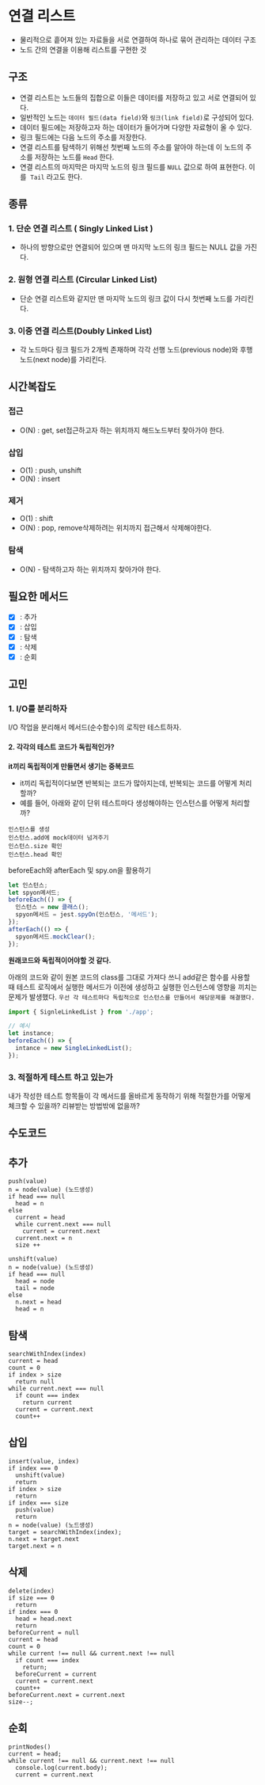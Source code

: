 # 연결 리스트

- 물리적으로 흩어져 있는 자료들을 서로 연결하여 하나로 묶어 관리하는 데이터 구조
- 노드 간의 연결을 이용해 리스트를 구현한 것

## 구조

- 연결 리스트는 노드들의 집합으로 이들은 데이터를 저장하고 있고 서로 연결되어 있다.
- 일반적인 노드는 `데이터 필드(data field)`와 `링크(link field)`로 구성되어 있다.
- 데이터 필드에는 저장하고자 하는 데이터가 들어가며 다양한 자료형이 올 수 있다.
- 링크 필드에는 다음 노드의 주소를 저장한다.
- 연결 리스트를 탐색하기 위해선 첫번째 노드의 주소를 알아야 하는데 이 노드의 주소를 저장하는 노드를 `Head` 한다.
- 연결 리스트의 마지막은 마지막 노드의 링크 필드를 `NULL` 값으로 하여 표현한다. 이를  `Tail` 라고도 한다.

## 종류

### 1. 단순 연결 리스트 ( Singly Linked List )

- 하나의 방향으로만 연결되어 있으며 맨 마지막 노드의 링크 필드는 NULL 값을 가진다.

### 2. 원형 연결 리스트 (Circular Linked List)

- 단순 연결 리스트와 같지만 맨 마지막 노드의 링크 값이 다시 첫번째 노드를 가리킨다.

### 3. 이중 연결 리스트(Doubly Linked List)

- 각 노드마다 링크 필드가 2개씩 존재하며 각각 선행 노드(previous node)와 후행 노드(next node)를 가리킨다.

## 시간복잡도

### 접근

- O(N) : get, set접근하고자 하는 위치까지 해드노드부터 찾아가야 한다.

### 삽입

- O(1) : push, unshift
- O(N) : insert

### 제거

- O(1) : shift
- O(N) : pop, remove삭제하려는 위치까지 접근해서 삭제해야한다.

### 탐색

- O(N) - 탐색하고자 하는 위치까지 찾아가야 한다.

## 필요한 메서드

- [x] : 추가
- [x] : 삽입
- [x] : 탐색
- [x] : 삭제
- [x] : 순회

## 고민

### 1. I/O를 분리하자

I/O 작업을 분리해서 메서드(순수함수)의 로직만 테스트하자.

#### 2. 각각의 테스트 코드가 독립적인가?

**it끼리 독립적이게 만들면서 생기는 중복코드**

- it끼리 독립적이다보면 반복되는 코드가 많아지는데, 반복되는 코드를 어떻게 처리할까?
- 예를 들어, 아래와 같이 단위 테스트마다 생성해야하는 인스턴스를 어떻게 처리할까?

```
인스턴스를 생성
인스턴스.add에 mock데이터 넘겨주기
인스턴스.size 확인
인스턴스.head 확인
```

beforeEach와 afterEach 및 spy.on을 활용하기

```js
let 인스턴스;
let spyon메서드;
beforeEach(() => {
  인스턴스 = new 클래스();
  spyon메서드 = jest.spyOn(인스턴스, '메서드');
});
afterEach(() => {
  spyon메서드.mockClear();
});
```

**원래코드와 독립적이어야할 것 같다.**

아래의 코드와 같이 원본 코드의 class를 그대로 가져다 쓰니 add같은 함수를 사용할 때 테스트 로직에서 실행한 메서드가 이전에 생성하고 실행한 인스턴스에 영향을 끼치는 문제가 발생했다. `우선 각 테스트마다 독립적으로 인스턴스를 만들어서 해당문제를 해결했다.`

```js
import { SignleLinkedList } from './app';

// 예시
let instance;
beforeEach(() => {
  intance = new SingleLinkedList();
});
```

### 3. 적절하게 테스트 하고 있는가

내가 작성한 테스트 항목들이 각 메서드를 올바르게 동작하기 위해 적절한가를 어떻게 체크할 수 있을까?
리뷰받는 방법밖에 없을까?

## 수도코드

## 추가

```
push(value)
n = node(value) (노드생성)
if head === null
  head = n
else
  current = head
  while current.next === null
    current = current.next
  current.next = n
  size ++
```

```
unshift(value)
n = node(value) (노드생성)
if head === null
  head = node
  tail = node
else
  n.next = head
  head = n
```

## 탐색

```
searchWithIndex(index)
current = head
count = 0
if index > size
  return null
while current.next === null
  if count === index
    return current
  current = current.next
  count++
```

## 삽입

```
insert(value, index)
if index === 0
  unshift(value)
  return
if index > size
  return
if index === size
  push(value)
  return
n = node(value) (노드생성)
target = searchWithIndex(index);
n.next = target.next
target.next = n
```

## 삭제

```
delete(index)
if size === 0
  return
if index === 0
  head = head.next
  return
beforeCurrent = null
current = head
count = 0
while current !== null && current.next !== null
  if count === index
    return;
  beforeCurrent = current
  current = current.next
  count++
beforeCurrent.next = current.next
size--;
```

## 순회

```
printNodes()
current = head;
while current !== null && current.next !== null
  console.log(current.body);
  current = current.next
```
